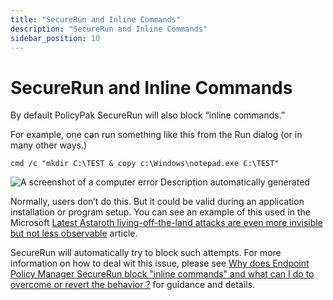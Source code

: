 ```yaml
---
title: "SecureRun and Inline Commands"
description: "SecureRun and Inline Commands"
sidebar_position: 10
---
```


# SecureRun and Inline Commands

By default PolicyPak SecureRun will also block “inline commands.”

For example, one can run something like this from the Run dialog (or in many other ways.)

```
cmd /c "mkdir C:\TEST & copy c:\Windows\notepad.exe C:\TEST"
```

![A screenshot of a computer error Description automatically generated](/images/endpointpolicymanager/leastprivilege/securerun/securerun_and_inline_commands.webp)

Normally, users don’t do this. But it could be valid during an application installation or program
setup. You can see an example of this used in the Microsoft
[Latest Astaroth living-off-the-land attacks are even more invisible but not less observable](https://www.microsoft.com/en-us/security/blog/2020/03/23/latest-astaroth-living-off-the-land-attacks-are-even-more-invisible-but-not-less-observable/)
article.

SecureRun will automatically try to block such attempts. For more information on how to deal wit
this issue, please see
[Why does Endpoint Policy Manager SecureRun block "inline commands" and what can I do to overcome or revert the behavior ?](/docs/endpointpolicymanager/components/endpointprivilegemanager/knowledgebase/troubleshooting/inlinecommands.md)
for guidance and details.
